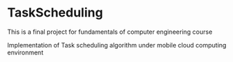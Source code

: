 # TaskScheduling
This is a final project for fundamentals of computer engineering course

Implementation of Task scheduling algorithm under mobile cloud computing environment
